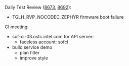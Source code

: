 Daily Test Review ([8673](https://sof-ci.sh.intel.com/#/result/planresultdetail/8692), [8692](https://sof-ci.sh.intel.com/#/result/planresultdetail/8692)):

* TGLH_RVP_NOCODEC_ZEPHYR firmware boot failure

CI meeting:

* sof-ci-03.ostc.intel.com for API server:
  * faceless account: sofci
* build service demo
  * plan filter
  * improve style
